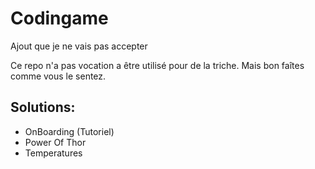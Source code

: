 # Codingame

Ajout que je ne vais pas accepter

Ce repo n'a pas vocation a être utilisé pour de la triche. Mais bon faîtes comme vous le sentez.

## Solutions: 

-   OnBoarding (Tutoriel)
-   Power Of Thor
-   Temperatures
